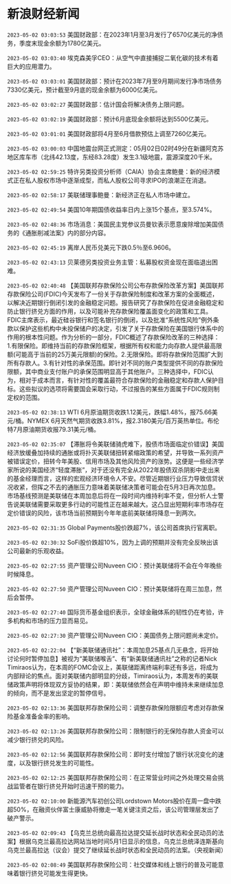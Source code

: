 # 新浪财经新闻
`2023-05-02 03:03:53` 美国财政部：在2023年1月至3月发行了6570亿美元的净债务，季度末现金余额为1780亿美元。

`2023-05-02 03:03:40` 埃克森美孚CEO：从空气中直接捕捉二氧化碳的技术有着巨大的应用潜力。

`2023-05-02 03:03:01` 美国财政部：预计在2023年7月至9月期间发行净市场债务7330亿美元，预计截至9月底的现金余额为6000亿美元。

`2023-05-02 03:02:27` 美国财政部：估计国会将解决债务上限问题。

`2023-05-02 03:02:19` 美国财政部：预计6月底现金余额将达到5500亿美元。

`2023-05-02 03:01:01` 美国财政部将4月至6月借款预估上调至7260亿美元。

`2023-05-02 03:00:03` 中国地震台网正式测定：05月02日02时49分在新疆阿克苏地区库车市（北纬42.13度，东经83.28度）发生3.1级地震，震源深度20千米。

`2023-05-02 02:59:25` 特许另类投资分析师（CAIA）协会主席鲍曼：新的经济模式正在私人股权市场中逐渐成型，而私人股权公司寻求IPO的浪潮正在消退。

`2023-05-02 02:58:17` 美联储理事鲍曼：新经济正在私人市场中建立。

`2023-05-02 02:49:54` 美国10年期国债收益率日内上涨15个基点，至3.574%。

`2023-05-02 02:48:36` 市场消息：美国民主党参议员曼钦表示愿意废除增加美国债务的《通胀削减法案》内的部分内容。

`2023-05-02 02:45:19` 离岸人民币兑美元下跌0.5％至6.9606。

`2023-05-02 02:43:13` 贝莱德另类投资业务主管：私募股权资金现在面临退出困难。

`2023-05-02 02:40:48` 【美国联邦存款保险公司公布存款保险改革方案】美国联邦存款保险公司(FDIC)今天发布了一份关于存款保险制度和改革方案的全面概述，以解决近期银行倒闭引发的金融稳定问题。报告研究了存款保险在促进金融稳定和防止银行挤兑方面的作用，以及可能补充存款保险覆盖面变化的政策和工具。FDIC主席表示，最近硅谷银行和签名银行的倒闭，以及批准“系统性风险”例外条款以保护这些机构中未投保储户的决定，引发了关于存款保险在美国银行体系中的作用的根本性问题。作为分析的一部分，FDIC概述了存款保险改革的三种选择：1.有限保险。即维持当前的存款保险框架，根据所有权和能力向存款人提供最高限额(可能高于当前的25万美元限额)的保险。2.无限保险。即将存款保险范围扩大到所有存款人。3.有针对性的承保范围。即针对不同的账户类型提供不同的存款保险限额，其中商业支付账户的承保范围明显高于其他账户。三种选择中，FDIC认为，相对于成本而言，有针对性的覆盖最符合存款保险的金融稳定和存款人保护目标。这些拟议的选项将需要国会采取行动，不过报告的某些方面属于FDIC规则制定权的范围。

`2023-05-02 02:38:13` WTI 6月原油期货收跌1.12美元，跌幅1.48%，报75.66美元/桶。NYMEX 6月天然气期货收跌3.81%，报2.3180美元/百万英热单位。布伦特7月原油期货收报79.31美元/桶。

`2023-05-02 02:35:07` 【滞胀将令美联储骑虎难下，股债市场面临定价错误】美国经济放缓叠加持续的通胀或将扑灭美联储扭转紧缩政策的希望，并导致一系列资产被错误定价，扭转今年美股、信用市场及其他风险资产的涨势。这便是一些经济学家所说的美国经济“轻度滞胀”，对于还没有完全从2022年股债双杀阴影中走出来的基金经理而言，这样的宏观经济环境令人不安。尽管近期银行业压力导致信贷状况收紧，但挥之不去的通胀压力意味着美联储决策者可能会在5月3日再次加息。 市场基线预测是美联储在本周加息后将在一段时间内维持利率不变，但分析人士警告说美联储需要采取更多行动的可能性正在越来越大。这凸显出短期利率市场存在定价错误的风险，该市场当前预期到今年年底前美联储将降息一到两次。

`2023-05-02 02:31:35` Global Payments股价跌超7%，该公司首席执行官离职。

`2023-05-02 02:30:32` SoFi股价跌超10%，因为上调的预期并没有完全反映出该公司最新的乐观收益。

`2023-05-02 02:27:55` 资产管理公司Nuveen CIO：预计美联储将不会在今年晚些时候降息。

`2023-05-02 02:27:50` 资产管理公司Nuveen CIO：预计美联储将在周三加息，然后会暂停。

`2023-05-02 02:27:40` 国际货币基金组织表示，全球金融体系的韧性仍在考验，许多机构和市场的压力显而易见。

`2023-05-02 02:27:30` 资产管理公司Nuveen CIO：美国债务上限问题尚未定价。

`2023-05-02 02:22:04` 【“新美联储通讯社”：本周加息25基点几无悬念，将开始讨论何时暂停加息】被视为“美联储喉舌”、有“新美联储通讯社”之称的记者Nick Timiraos认为，在本周的FOMC会议上，美联储距离终端利率还有多远，将成为内部辩论的焦点。面对美联储内部明显的分歧，Timiraos认为，本周发布的美联储政策声明将体现双方妥协的结果，即：美联储依然会在声明中维持未来继续加息的倾向，而不是发出坚定的暂停信号。

`2023-05-02 02:13:36` 美国联邦存款保险公司：调整存款保险限额应考虑对存款保险基金准备金率的影响。

`2023-05-02 02:13:26` 美国联邦存款保险公司：限制银行的无保险存款人资金可以减少银行挤兑的风险。

`2023-05-02 02:12:56` 美国联邦存款保险公司：即时支付增加了银行状况变化的速度，以及银行挤兑发生的可能性。

`2023-05-02 02:12:25` 美国联邦存款保险公司：在正常营业时间之外处理交易会挑战监管者在银行挤兑开始时迅速干预的能力。

`2023-05-02 02:10:00` 新能源汽车初创公司Lordstown Motors股价在周一盘中跌超50%，在融资伙伴富士康威胁将撤走一笔关键注资之后，该公司管理层发出了破产警示。

`2023-05-02 02:09:43` 【乌克兰总统向最高拉达提交延长战时状态和全民动员的法案】根据乌克兰最高拉达网站当地时间5月1日显示的信息，乌克兰总统泽连斯基向乌克兰最高拉达（议会）提交了继续延长战时状态和全民动员的法案。（央视新闻）

`2023-05-02 02:08:49` 美国联邦存款保险公司：社交媒体和线上银行的普及可能意味着银行挤兑可能发生得更快。


